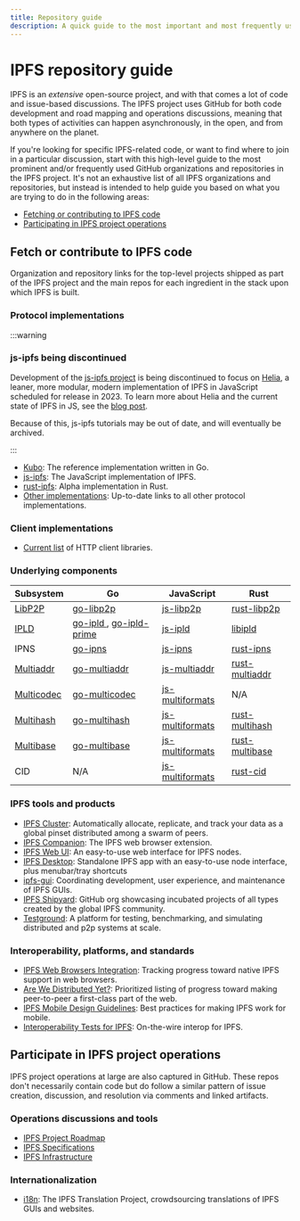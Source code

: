 ```yaml
---
title: Repository guide
description: A quick guide to the most important and most frequently used IPFS repositories.
---
```


# IPFS repository guide

IPFS is an _extensive_ open-source project, and with that comes a lot of code and issue-based discussions. The IPFS project uses GitHub for both code development and road mapping and operations discussions, meaning that both types of activities can happen asynchronously, in the open, and from anywhere on the planet.

If you're looking for specific IPFS-related code, or want to find where to join in a particular discussion, start with this high-level guide to the most prominent and/or frequently used GitHub organizations and repositories in the IPFS project. It's not an exhaustive list of all IPFS organizations and repositories, but instead is intended to help guide you based on what you are trying to do in the following areas:

- [Fetching or contributing to IPFS code](#fetch-or-contribute-to-ipfs-code)
- [Participating in IPFS project operations](#participate-in-ipfs-project-operations)

## Fetch or contribute to IPFS code

Organization and repository links for the top-level projects shipped as part of the IPFS project and the main repos for each ingredient in the stack upon which IPFS is built.

### Protocol implementations

:::warning 
### js-ipfs being discontinued
Development of the [js-ipfs project](https://github.com/ipfs/js-ipfs) is being discontinued to focus on [Helia](https://github.com/ipfs/helia), a leaner, more modular, modern implementation of IPFS in JavaScript scheduled for release in 2023. To learn more about Helia and the current state of IPFS in JS, see the [blog post](https://blog.ipfs.tech/state-of-ipfs-in-js/). 

Because of this, js-ipfs tutorials may be out of date, and will eventually be archived.

:::


- [Kubo](https://github.com/ipfs/kubo): The reference implementation written in Go.
- [js-ipfs](https://github.com/ipfs/js-ipfs): The JavaScript implementation of IPFS.
- [rust-ipfs](https://github.com/rs-ipfs/rust-ipfs): Alpha implementation in Rust.
- [Other implementations](https://github.com/ipfs/ipfs#protocol-implementations): Up-to-date links to all other protocol implementations.

### Client implementations

- [Current list](https://github.com/ipfs/ipfs#http-client-libraries) of HTTP client libraries.

### Underlying components

| Subsystem  | Go                                                                  | JavaScript                     | Rust                            |
|------------|---------------------------------------------------------------------------------------|-------------------------------------------------|------------------------------------------------|
| [LibP2P](https://github.com/libp2p)     | [ go-libp2p ]( https://github.com/libp2p/go-libp2p )                                  | [js-libp2p](https://github.com/libp2p/js-libp2p)             | [rust-libp2p](https://github.com/libp2p/rust-libp2p)          |
| [IPLD](https://github.com/ipld)       | [ go-ipld ]( https://github.com/ipld/go-ipld ), [go-ipld-prime](https://github.com/ipld/go-ipld-prime) | [js-ipld](https://github.com/ipld/js-ipld)                 | [libipld](https://github.com/ipld/libipld)                |
| IPNS       | [go-ipns](https://github.com/ipfs/go-ipns)                                                       | [js-ipns](https://github.com/ipfs/js-ipns)                 | [rust-ipns](https://lib.rs/crates/rust-ipns)                |
| [Multiaddr](https://github.com/multiformats/multiaddr)  | [go-multiaddr](https://github.com/multiformats/go-multiaddr)                                          | [js-multiaddr](https://github.com/multiformats/js-multiaddr)    | [rust-multiaddr](https://github.com/multiformats/rust-multiaddr) |
| [Multicodec](https://github.com/multiformats/multicodec) | [go-multicodec](https://github.com/multiformats/go-multicodec)                                         | [js-multiformats](https://github.com/multiformats/js-multiformats) | N/A                                            |
| [Multihash](https://github.com/multiformats/multihash)  | [go-multihash](https://github.com/multiformats/go-multihash)                                          | [js-multiformats](https://github.com/multiformats/js-multiformats) | [rust-multihash](https://github.com/multiformats/rust-multihash) |
| [Multibase](https://github.com/multiformats/multibase)  | [go-multibase](https://github.com/multiformats/go-multibase)                                          | [js-multiformats](https://github.com/multiformats/js-multiformats) | [rust-multibase](https://github.com/multiformats/rust-multibase) |
| CID        | N/A                                                                                   | [js-multiformats](https://github.com/multiformats/js-multiformats) | [rust-cid](https://github.com/multiformats/rust-cid)       |




### IPFS tools and products

- [IPFS Cluster](https://github.com/ipfs/ipfs-cluster): Automatically allocate, replicate, and track your data as a global pinset distributed among a swarm of peers.
- [IPFS Companion](https://github.com/ipfs/ipfs-companion): The IPFS web browser extension.
- [IPFS Web UI](https://github.com/ipfs/ipfs-webui): An easy-to-use web interface for IPFS nodes.
- [IPFS Desktop](https://github.com/ipfs/ipfs-desktop): Standalone IPFS app with an easy-to-use node interface, plus menubar/tray shortcuts
- [ipfs-gui](https://github.com/ipfs/ipfs-gui): Coordinating development, user experience, and maintenance of IPFS GUIs.
- [IPFS Shipyard](https://github.com/ipfs-shipyard): GitHub org showcasing incubated projects of all types created by the global IPFS community.
- [Testground](https://github.com/testground/testground): A platform for testing, benchmarking, and simulating distributed and p2p systems at scale.

### Interoperability, platforms, and standards

- [IPFS Web Browsers Integration](https://github.com/ipfs/in-web-browsers): Tracking progress toward native IPFS support in web browsers.
- [Are We Distributed Yet?](https://github.com/arewedistributedyet/arewedistributedyet): Prioritized listing of progress toward making peer-to-peer a first-class part of the web.
- [IPFS Mobile Design Guidelines](https://github.com/ipfs/mobile-design-guidelines): Best practices for making IPFS work for mobile.
- [Interoperability Tests for IPFS](https://github.com/ipfs/interop): On-the-wire interop for IPFS.

## Participate in IPFS project operations

IPFS project operations at large are also captured in GitHub. These repos don't necessarily contain code but do follow a similar pattern of issue creation, discussion, and resolution via comments and linked artifacts.

### Operations discussions and tools

- [IPFS Project Roadmap](https://github.com/ipfs/roadmap)
- [IPFS Specifications](https://github.com/ipfs/specs)
- [IPFS Infrastructure](https://github.com/ipfs/infra)

### Internationalization

- [i18n](https://github.com/ipfs-shipyard/i18n): The IPFS Translation Project, crowdsourcing translations of IPFS GUIs and websites.
